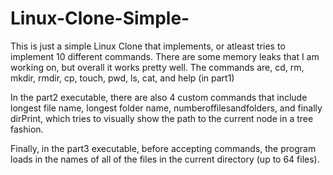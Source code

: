 # Linux-Clone-Simple-

This is just a simple Linux Clone that implements, or atleast tries to implement 10 different commands. There are some memory leaks that I am working on,
but overall it works pretty well. The commands are, cd, rm, mkdir, rmdir, cp, touch, pwd, ls, cat, and help (in part1)

In the part2 executable, there are also 4 custom commands that include longest file name, longest folder name, numberoffilesandfolders, 
and finally dirPrint, which tries to visually show the path to the current node in a tree fashion.

Finally, in the part3 executable, before accepting commands, the program loads in the names of all of the files in the current directory (up to 64 files).
